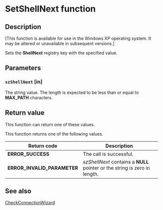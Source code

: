 # SetShellNext function

## Description

[This function is available for use in the Windows XP operating system. It may be altered or unavailable in subsequent versions.]

Sets the **ShellNext** registry key with the specified value.

## Parameters

### `szShellNext` [in]

The string value.
The length is expected to be less than or equal to **MAX_PATH** characters.

## Return value

This function can return one of these values.

This function returns one of the following values.

| Return code | Description |
| --- | --- |
| **ERROR_SUCCESS** | The call is successful. |
| **ERROR_INVALID_PARAMETER** | *szShellNext* contains a **NULL** pointer or the string is zero in length. |

## See also

[CheckConnectionWizard](https://learn.microsoft.com/windows/desktop/api/icwcfg/nf-icwcfg-checkconnectionwizard)